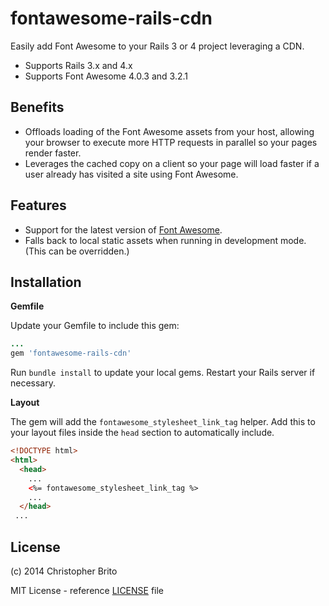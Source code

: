 fontawesome-rails-cdn
=====================

Easily add Font Awesome to your Rails 3 or 4 project leveraging a CDN.

* Supports Rails 3.x and 4.x
* Supports Font Awesome 4.0.3 and 3.2.1

## Benefits
* Offloads loading of the Font Awesome assets from your host, allowing your browser to execute more HTTP requests in parallel so your pages render faster.
* Leverages the cached copy on a client so your page will load faster if a user already has visited a site using Font Awesome.

## Features
* Support for the latest version of [Font Awesome](http://fontawesome.io).
* Falls back to local static assets when running in development mode. (This can be overridden.)


## Installation


__Gemfile__

Update your Gemfile to include this gem:

```ruby
...
gem 'fontawesome-rails-cdn'
```

Run `bundle install` to update your local gems. Restart your Rails server if necessary.

__Layout__

The gem will add the  `fontawesome_stylesheet_link_tag` helper. Add this to your layout files inside the `head` section to automatically include.

```html
<!DOCTYPE html>
<html>
  <head>
    ...
    <%= fontawesome_stylesheet_link_tag %>
    ...
  </head>
 ...
```

## License
(c) 2014 Christopher Brito

MIT License - reference [LICENSE](/LICENSE) file